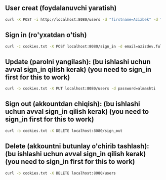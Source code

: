 
## User creat (foydalanuvchi yaratish)

```bash
curl -X POST -i http://localhost:8080/users -d "firstname=Azizbek" -d "lastname=Isroilov" -d "age=18" -d "password=991903704" -d "email=azizdev.full@gmail.com"
```

## Sign in (ro'yxatdan o'tish)

```bash
curl -c cookies.txt -X POST localhost:8080/sign_in -d email=azizdev.full@gmail.com -d password=991903704
```

##  Update (parolni yangilash): (bu ishlashi uchun avval sign_in qilish kerak) (you need to sign_in first for this to work)

```bash
curl -b cookies.txt -X PUT localhost:8080/users -d password=almashti
```

## Sign out (akkountdan chiqish): (bu ishlashi uchun avval sign_in qilish kerak) (you need to sign_in first for this to work)

```bash
curl -b cookies.txt -X DELETE localhost:8080/sign_out 
```

## Delete (akkountni butunlay o'chirib tashlash): (bu ishlashi uchun avval sign_in qilish kerak) (you need to sign_in first for this to work)

```bash
curl -b cookies.txt -X DELETE localhost:8080/users 
```